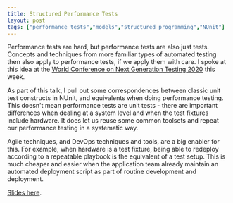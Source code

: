 ```yaml
---
title: Structured Performance Tests
layout: post
tags: ["performance tests","models","structured programming","NUnit"]
---
```

 
Performance tests are hard, but performance tests are also just tests. Concepts and techniques from more familiar types of automated testing then also apply to performance tests, if we apply them with care. I spoke at this idea at the [World Conference on Next Generation Testing 2020](https://www.unicomlearning.com/2020/WCNGT_2020/) this week.

As part of this talk, I pull out some correspondences between classic unit test constructs in NUnit, and equivalents when doing performance testing. This doesn't mean performance tests are unit tests - there are important differences when dealing at a system level and when the test fixtures include hardware. It does let us reuse some common toolsets and repeat our performance testing in a systematic way.

Agile techniques, and DevOps techniques and tools, are a big enabler for this. For example, when hardware is a test fixture, being able to redeploy according to a repeatable playbook is the equivalent of a test setup. This is much cheaper and easier when the application team already maintain an automated deployment script as part of routine development and deployment.

[Slides here](/slides/structured_performance_tests_20201015.pdf).

